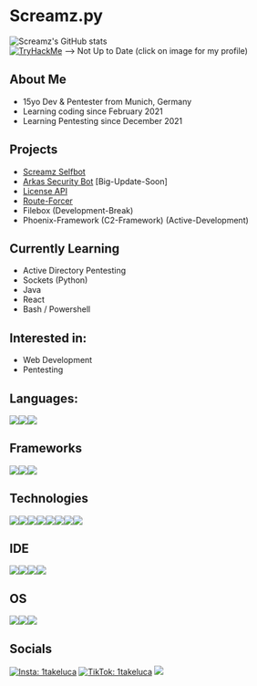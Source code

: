 # Screamz.py
![Screamz's GitHub stats](https://github-readme-stats.vercel.app/api?username=screamz2k&show_icons=true&theme=merko)
<br>
<a target="_blank" href="https://tryhackme.com/p/screamz"><img src="http://tryhackme-badges.s3.amazonaws.com/screamz.png" alt="TryHackMe"></a> 
--> Not Up to Date (click on image for my profile)

## About Me
- 15yo Dev & Pentester from Munich, Germany 
- Learning coding since February 2021
- Learning Pentesting since December 2021

## Projects
- [Screamz Selfbot](https://github.com/screamz2k/SCREAMZ-SELFBOT)
- [Arkas Security Bot](https://discord.com/api/oauth2/authorize?client_id=894126755223310366&permissions=8&scope=bot%20applications.commands) [Big-Update-Soon] 
- [License API](https://github.com/screamz2k/License-API)
- [Route-Forcer](https://github.com/screamz2k/Route-Forcer)
- Filebox (Development-Break)
- Phoenix-Framework (C2-Framework) (Active-Development)

## Currently Learning
- Active Directory Pentesting
- Sockets (Python)
- Java
- React
- Bash / Powershell

## Interested in:
- Web Development
- Pentesting

## Languages:
<img src="https://img.shields.io/badge/Python-FFD43B?style=for-the-badge&logo=python&logoColor=blue"><img src="https://img.shields.io/badge/Java-ED8B00?style=for-the-badge&logo=java&logoColor=white"><img src="https://img.shields.io/badge/Shell_Script-121011?style=for-the-badge&logo=gnu-bash&logoColor=white">

## Frameworks
<img src="https://img.shields.io/badge/Flask-000000?style=for-the-badge&logo=flask&logoColor=white"><img src="https://img.shields.io/badge/Bootstrap-563D7C?style=for-the-badge&logo=bootstrap&logoColor=white"><img src="https://img.shields.io/badge/jQuery-0769AD?style=for-the-badge&logo=jquery&logoColor=white">

## Technologies
<img src="https://img.shields.io/badge/powershell-5391FE?style=for-the-badge&logo=powershell&logoColor=white"><img src="https://img.shields.io/badge/GNU%20Bash-4EAA25?style=for-the-badge&logo=GNU%20Bash&logoColor=white"><img src="https://img.shields.io/badge/GIT-E44C30?style=for-the-badge&logo=git&logoColor=white"><img src="https://img.shields.io/badge/Insomnia-5849be?style=for-the-badge&logo=Insomnia&logoColor=white"><img src="https://img.shields.io/badge/Docker-2CA5E0?style=for-the-badge&logo=docker&logoColor=white"><img src="https://img.shields.io/badge/pypi-3775A9?style=for-the-badge&logo=pypi&logoColor=white"><img src="https://img.shields.io/badge/MySQL-005C84?style=for-the-badge&logo=mysql&logoColor=white"><img src="https://img.shields.io/badge/SQLite-07405E?style=for-the-badge&logo=sqlite&logoColor=white">

## IDE
<img src="https://img.shields.io/badge/Visual_Studio-5C2D91?style=for-the-badge&logo=visual%20studio&logoColor=white"><img src="https://img.shields.io/badge/Visual_Studio_Code-0078D4?style=for-the-badge&logo=visual%20studio%20code&logoColor=white"><img src="https://img.shields.io/badge/Eclipse-2C2255?style=for-the-badge&logo=eclipse&logoColor=white"><img src="https://img.shields.io/badge/Arduino_IDE-00979D?style=for-the-badge&logo=arduino&logoColor=white">

## OS
<img src="https://img.shields.io/badge/Kali_Linux-557C94?style=for-the-badge&logo=kali-linux&logoColor=white"><img src="https://img.shields.io/badge/Ubuntu-E95420?style=for-the-badge&logo=ubuntu&logoColor=white"><img src="https://img.shields.io/badge/Windows-0078D6?style=for-the-badge&logo=windows&logoColor=white">
## Socials
<a target="_blank" href="https://instagram.com/1takeluca"><img src="https://img.shields.io/badge/Instagram-E4405F?style=for-the-badge&logo=instagram&logoColor=white" alt="Insta: 1takeluca"></a>
<a target="_blank" href="https://tiktok.com/@1takeluca"><img src="https://img.shields.io/badge/TikTok-000000?style=for-the-badge&logo=tiktok&logoColor=white" alt="TikTok: 1takeluca"></a>
<a target="_blank" href="https://www.hackerrank.com/luca_hennemann"><img src="https://img.shields.io/badge/-Hackerrank-2EC866?style=for-the-badge&logo=HackerRank&logoColor=white"></a>

